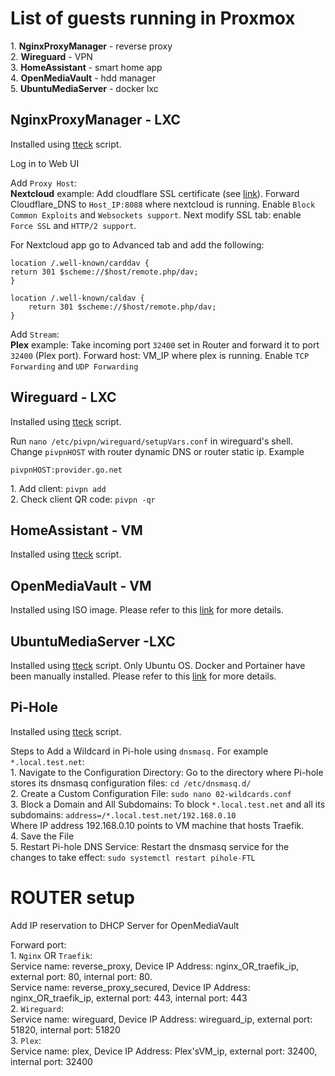 # List of guests running in Proxmox
<p align="left">
  1. <strong>NginxProxyManager</strong> - reverse proxy </br>
  2. <strong>Wireguard</strong> - VPN</br>
  3. <strong>HomeAssistant</strong> - smart home app</br>
  4. <strong>OpenMediaVault</strong> - hdd manager</br>
  5. <strong>UbuntuMediaServer</strong> - docker lxc
</p>

## NginxProxyManager - LXC
  <p align="left">
    Installed using <a href="https://tteck.github.io/Proxmox/#nginx-proxy-manager-lxc">tteck</a> script.
  </p>
  <p>
    Log in to Web UI
  </p>
  <p align="left">
    Add <code>Proxy Host</code>: </br>
    <b>Nextcloud</b> example: Add cloudflare SSL certificate (see <a href="https://youtu.be/pwK1LnbTitI?t=168">link</a>). Forward  Cloudflare_DNS to <code>Host_IP:8088</code> where nextcloud is running. Enable <code>Block Common Exploits</code> and <code>Websockets support</code>. Next modify SSL tab: enable <code>Force SSL</code> and <code>HTTP/2 support</code>.
  </p>
  <p align="left">
    For Nextcloud app go to Advanced tab and add the following:

    location /.well-known/carddav {
    return 301 $scheme://$host/remote.php/dav;
    }
    
    location /.well-known/caldav {
        return 301 $scheme://$host/remote.php/dav;
    }
  </p>

  <p align="left">
    Add <code>Stream</code>: </br>
    <b>Plex</b> example: Take incoming port <code>32400</code> set in Router and forward it to port <code>32400</code> (Plex port). Forward host: VM_IP where plex is running. Enable <code>TCP Forwarding</code> and <code>UDP Forwarding</code>
  </p>

## Wireguard - LXC
  <p align="left">
    Installed using <a href="https://tteck.github.io/Proxmox/#wireguard-lxc">tteck</a> script.
  </p>
  <p align="left">
    Run <code>nano /etc/pivpn/wireguard/setupVars.conf</code> in wireguard's shell. Change <code>pivpnHOST</code> with router dynamic DNS or router static ip. Example

    pivpnHOST:provider.go.net
  </p>
  <p align="left">
    1. Add client: <code>pivpn add</code> </br>
    2. Check client QR code:  <code>pivpn -qr</code>
  </p>

## HomeAssistant - VM
  <p align="left">
    Installed using <a href="https://tteck.github.io/Proxmox/#home-assistant-os-vm">tteck</a> script.
  </p>

## OpenMediaVault - VM
  <p align="left">
    Installed using ISO image. Please refer to this <a href="https://github.com/WoofThatByte/proxmox-setup/tree/main/OpenMediaVault-setup">link</a> for more details.
  </p>

## UbuntuMediaServer -LXC
  <p align="left">
  Installed using <a href="https://tteck.github.io/Proxmox/#ubuntu-lxc">tteck</a> script. Only Ubuntu OS. Docker and Portainer have been manually installed. Please refer to this <a href="https://github.com/WoofThatByte/proxmox-setup/tree/main/Plex-docker">link</a> for more details.
  </p>
  
## Pi-Hole
  <p align="left">
    Installed using <a href="https://community-scripts.github.io/ProxmoxVE/scripts?id=pihole">tteck</a> script.
  </p>
  <p align="left">
    Steps to Add a Wildcard in Pi-hole using <code>dnsmasq.</code> For example <code>*.local.test.net</code>:</br>
    1. Navigate to the Configuration Directory: Go to the directory where Pi-hole stores its dnsmasq configuration files: <code>cd /etc/dnsmasq.d/</code></br>
    2. Create a Custom Configuration File: <code>sudo nano 02-wildcards.conf</code> </br>
    3. Block a Domain and All Subdomains: To block <code>*.local.test.net</code> and all its subdomains: <code>address=/*.local.test.net/192.168.0.10</code></br> Where IP address 192.168.0.10 points to VM machine that hosts Traefik. </br>
    4. Save the File </br>
    5. Restart Pi-hole DNS Service: Restart the dnsmasq service for the changes to take effect: <code>sudo systemctl restart pihole-FTL</code>
  </p>

# ROUTER setup
<p align="left">
  Add IP reservation to DHCP Server for OpenMediaVault
</p>
<p align="left">
  Forward port: </br>
  1. <code>Nginx</code> OR <code>Traefik</code>: </br>
  Service name: reverse_proxy, Device IP Address: nginx_OR_traefik_ip, external port: 80, internal port: 80. </br>
  Service name: reverse_proxy_secured, Device IP Address: nginx_OR_traefik_ip, external port: 443, internal port: 443 </br>
  2. <code>Wireguard</code>: </br>
  Service name: wireguard, Device IP Address: wireguard_ip, external port: 51820, internal port: 51820 </br>
  3. <code>Plex</code>: </br>
  Service name: plex, Device IP Address: Plex'sVM_ip, external port: 32400, internal port: 32400 </br>
</p>
